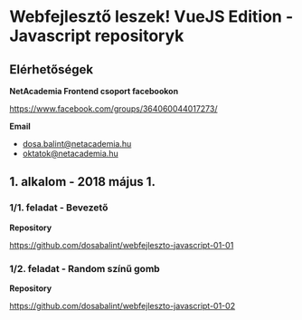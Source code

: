 # Webfejlesztő leszek! VueJS Edition - Javascript repositoryk

## Elérhetőségek

**NetAcademia Frontend csoport facebookon**

https://www.facebook.com/groups/364060044017273/

**Email**
* dosa.balint@netacademia.hu
* oktatok@netacademia.hu

## 1. alkalom - 2018 május 1.

### 1/1. feladat - Bevezető

**Repository**

https://github.com/dosabalint/webfejleszto-javascript-01-01

### 1/2. feladat - Random színű gomb

**Repository**

https://github.com/dosabalint/webfejleszto-javascript-01-02
